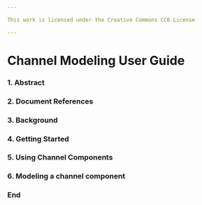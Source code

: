 ```yaml
---

This work is licensed under the Creative Commons CC0 License

---
```


# Channel Modeling User Guide


### 1. Abstract

### 2. Document References

### 3. Background

### 4. Getting Started

### 5. Using Channel Components

### 6. Modeling a channel component

### End
